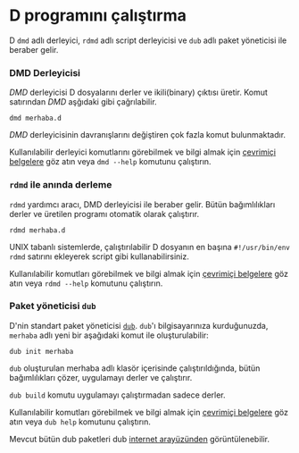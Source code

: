 # D programını çalıştırma

D `dmd` adlı derleyici, `rdmd` adlı script derleyicisi ve 
`dub` adlı paket yöneticisi ile beraber gelir.

### DMD Derleyicisi

*DMD* derleyicisi D dosyalarını derler ve ikili(binary) çıktısı üretir.
Komut satırından *DMD* aşğıdaki gibi çağrılabilir.

    dmd merhaba.d

*DMD* derleyicisinin davranışlarını değiştiren çok fazla komut bulunmaktadır.

Kullanılabilir derleyici komutlarını görebilmek ve bilgi almak için [çevrimiçi belgelere](https://dlang.org/dmd.html#switches) göz atın veya `dmd --help` komutunu çalıştırın.

### `rdmd` ile anında derleme

`rdmd` yardımcı aracı, DMD derleyicisi ile beraber gelir.
Bütün bağımlılıkları derler ve üretilen programı otomatik olarak çalıştırır.

    rdmd merhaba.d

UNIX tabanlı sistemlerde, çalıştırılabilir D dosyanın en başına `#!/usr/bin/env rdmd` satırını ekleyerek script gibi kullanabilirsiniz.

Kullanılabilir komutları görebilmek ve bilgi almak için [çevrimiçi belgelere](https://dlang.org/rdmd.html) göz atın veya `rdmd --help` komutunu çalıştırın.

### Paket yöneticisi `dub`

D'nin standart paket yöneticisi [`dub`](http://code.dlang.org).
`dub`'ı bilgisayarınıza kurduğunuzda, `merhaba` adlı yeni bir aşağıdaki komut ile oluşturulabilir: 

    dub init merhaba

`dub` oluşturulan merhaba adlı klasör içerisinde çalıştırıldığında, bütün bağımlılıkları çözer,
uygulamayı derler ve çalıştırır.

`dub build` komutu uygulamayı çalıştırmadan sadece derler.

Kullanılabilir komutları görebilmek ve bilgi almak için [çevrimiçi belgelere](https://code.dlang.org/docs/commandline) göz atın veya `dub help` komutunu çalıştırın.

Mevcut bütün dub paketleri dub [internet arayüzünden](https://code.dlang.org) görüntülenebilir.